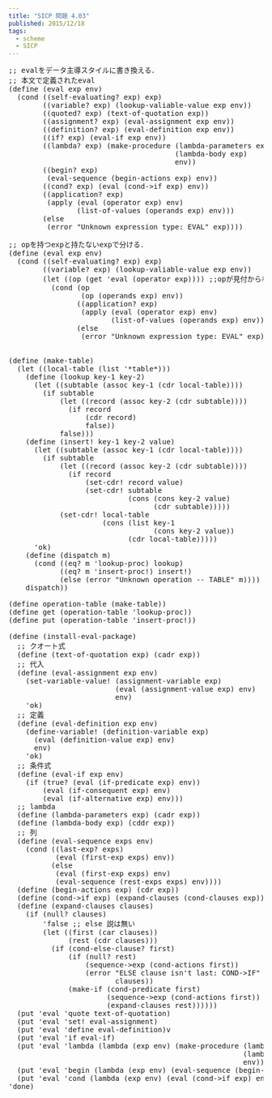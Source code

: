 ```yaml
---
title: "SICP 問題 4.03"
published: 2015/12/18
tags:
  - scheme
  - SICP
---
```



<pre class="code lang-scheme" data-lang="scheme" data-unlink><span class="synComment">;; evalをデータ主導スタイルに書き換える．</span>
<span class="synComment">;; 本文で定義されたeval</span>
<span class="synSpecial">(</span><span class="synStatement">define</span> <span class="synSpecial">(</span><span class="synIdentifier">eval</span> <span class="synIdentifier">exp</span> env<span class="synSpecial">)</span>
  <span class="synSpecial">(</span><span class="synStatement">cond</span> <span class="synSpecial">((</span>self-evaluating? <span class="synIdentifier">exp</span><span class="synSpecial">)</span> <span class="synIdentifier">exp</span><span class="synSpecial">)</span>
        <span class="synSpecial">((</span>variable? <span class="synIdentifier">exp</span><span class="synSpecial">)</span> <span class="synSpecial">(</span>lookup-valiable-value <span class="synIdentifier">exp</span> env<span class="synSpecial">))</span>
        <span class="synSpecial">((</span>quoted? <span class="synIdentifier">exp</span><span class="synSpecial">)</span> <span class="synSpecial">(</span>text-of-quotation <span class="synIdentifier">exp</span><span class="synSpecial">))</span>
        <span class="synSpecial">((</span>assignment? <span class="synIdentifier">exp</span><span class="synSpecial">)</span> <span class="synSpecial">(</span>eval-assignment <span class="synIdentifier">exp</span> env<span class="synSpecial">))</span>
        <span class="synSpecial">((</span>definition? <span class="synIdentifier">exp</span><span class="synSpecial">)</span> <span class="synSpecial">(</span>eval-definition <span class="synIdentifier">exp</span> env<span class="synSpecial">))</span>
        <span class="synSpecial">((</span>if? <span class="synIdentifier">exp</span><span class="synSpecial">)</span> <span class="synSpecial">(</span>eval-if <span class="synIdentifier">exp</span> env<span class="synSpecial">))</span>
        <span class="synSpecial">((</span>lambda? <span class="synIdentifier">exp</span><span class="synSpecial">)</span> <span class="synSpecial">(</span>make-procedure <span class="synSpecial">(</span>lambda-parameters <span class="synIdentifier">exp</span><span class="synSpecial">)</span>
                                       <span class="synSpecial">(</span>lambda-body <span class="synIdentifier">exp</span><span class="synSpecial">)</span>
                                       env<span class="synSpecial">))</span>
        <span class="synSpecial">((</span>begin? <span class="synIdentifier">exp</span><span class="synSpecial">)</span>
         <span class="synSpecial">(</span>eval-sequence <span class="synSpecial">(</span>begin-actions <span class="synIdentifier">exp</span><span class="synSpecial">)</span> env<span class="synSpecial">))</span>
        <span class="synSpecial">((</span>cond? <span class="synIdentifier">exp</span><span class="synSpecial">)</span> <span class="synSpecial">(</span><span class="synIdentifier">eval</span> <span class="synSpecial">(</span>cond-&gt;if <span class="synIdentifier">exp</span><span class="synSpecial">)</span> env<span class="synSpecial">))</span>
        <span class="synSpecial">((</span>application? <span class="synIdentifier">exp</span><span class="synSpecial">)</span>
         <span class="synSpecial">(</span><span class="synIdentifier">apply</span> <span class="synSpecial">(</span><span class="synIdentifier">eval</span> <span class="synSpecial">(</span>operator <span class="synIdentifier">exp</span><span class="synSpecial">)</span> env<span class="synSpecial">)</span>
                <span class="synSpecial">(</span>list-of-values <span class="synSpecial">(</span>operands <span class="synIdentifier">exp</span><span class="synSpecial">)</span> env<span class="synSpecial">)))</span>
        <span class="synSpecial">(</span><span class="synStatement">else</span>
         <span class="synSpecial">(</span>error <span class="synConstant">&quot;Unknown expression type: EVAL&quot;</span> <span class="synIdentifier">exp</span><span class="synSpecial">))))</span>

<span class="synComment">;; opを持つexpと持たないexpで分ける．</span>
<span class="synSpecial">(</span><span class="synStatement">define</span> <span class="synSpecial">(</span><span class="synIdentifier">eval</span> <span class="synIdentifier">exp</span> env<span class="synSpecial">)</span>
  <span class="synSpecial">(</span><span class="synStatement">cond</span> <span class="synSpecial">((</span>self-evaluating? <span class="synIdentifier">exp</span><span class="synSpecial">)</span> <span class="synIdentifier">exp</span><span class="synSpecial">)</span>
        <span class="synSpecial">((</span>variable? <span class="synIdentifier">exp</span><span class="synSpecial">)</span> <span class="synSpecial">(</span>lookup-valiable-value <span class="synIdentifier">exp</span> env<span class="synSpecial">))</span>
        <span class="synSpecial">(</span><span class="synStatement">let</span> <span class="synSpecial">((</span>op <span class="synSpecial">(</span>get <span class="synSpecial">'</span>eval <span class="synSpecial">(</span>operator <span class="synIdentifier">exp</span><span class="synSpecial">))))</span> <span class="synComment">;;opが見付からなければfalseが束縛</span>
          <span class="synSpecial">(</span><span class="synStatement">cond</span> <span class="synSpecial">(</span>op
                 <span class="synSpecial">(</span>op <span class="synSpecial">(</span>operands <span class="synIdentifier">exp</span><span class="synSpecial">)</span> env<span class="synSpecial">))</span>
                <span class="synSpecial">((</span>application? <span class="synIdentifier">exp</span><span class="synSpecial">)</span>
                 <span class="synSpecial">(</span><span class="synIdentifier">apply</span> <span class="synSpecial">(</span><span class="synIdentifier">eval</span> <span class="synSpecial">(</span>operator <span class="synIdentifier">exp</span><span class="synSpecial">)</span> env<span class="synSpecial">)</span>
                        <span class="synSpecial">(</span>list-of-values <span class="synSpecial">(</span>operands <span class="synIdentifier">exp</span><span class="synSpecial">)</span> env<span class="synSpecial">)))</span>
                <span class="synSpecial">(</span><span class="synStatement">else</span>
                 <span class="synSpecial">(</span>error <span class="synConstant">&quot;Unknown expression type: EVAL&quot;</span> <span class="synIdentifier">exp</span><span class="synSpecial">))))))</span>


<span class="synSpecial">(</span><span class="synStatement">define</span> <span class="synSpecial">(</span>make-table<span class="synSpecial">)</span>
  <span class="synSpecial">(</span><span class="synStatement">let</span> <span class="synSpecial">((</span>local-table <span class="synSpecial">(</span><span class="synIdentifier">list</span> <span class="synSpecial">'</span><span class="synConstant">*table*</span><span class="synSpecial">)))</span>
    <span class="synSpecial">(</span><span class="synStatement">define</span> <span class="synSpecial">(</span>lookup key-1 key-2<span class="synSpecial">)</span>
      <span class="synSpecial">(</span><span class="synStatement">let</span> <span class="synSpecial">((</span>subtable <span class="synSpecial">(</span><span class="synIdentifier">assoc</span> key-1 <span class="synSpecial">(</span><span class="synIdentifier">cdr</span> local-table<span class="synSpecial">))))</span>
        <span class="synSpecial">(</span><span class="synStatement">if</span> subtable
            <span class="synSpecial">(</span><span class="synStatement">let</span> <span class="synSpecial">((</span>record <span class="synSpecial">(</span><span class="synIdentifier">assoc</span> key-2 <span class="synSpecial">(</span><span class="synIdentifier">cdr</span> subtable<span class="synSpecial">))))</span>
              <span class="synSpecial">(</span><span class="synStatement">if</span> record
                  <span class="synSpecial">(</span><span class="synIdentifier">cdr</span> record<span class="synSpecial">)</span>
                  false<span class="synSpecial">))</span>
            false<span class="synSpecial">)))</span>
    <span class="synSpecial">(</span><span class="synStatement">define</span> <span class="synSpecial">(</span>insert! key-1 key-2 value<span class="synSpecial">)</span>
      <span class="synSpecial">(</span><span class="synStatement">let</span> <span class="synSpecial">((</span>subtable <span class="synSpecial">(</span><span class="synIdentifier">assoc</span> key-1 <span class="synSpecial">(</span><span class="synIdentifier">cdr</span> local-table<span class="synSpecial">))))</span>
        <span class="synSpecial">(</span><span class="synStatement">if</span> subtable
            <span class="synSpecial">(</span><span class="synStatement">let</span> <span class="synSpecial">((</span>record <span class="synSpecial">(</span><span class="synIdentifier">assoc</span> key-2 <span class="synSpecial">(</span><span class="synIdentifier">cdr</span> subtable<span class="synSpecial">))))</span>
              <span class="synSpecial">(</span><span class="synStatement">if</span> record
                  <span class="synSpecial">(</span><span class="synIdentifier">set-cdr!</span> record value<span class="synSpecial">)</span>
                  <span class="synSpecial">(</span><span class="synIdentifier">set-cdr!</span> subtable
                            <span class="synSpecial">(</span><span class="synIdentifier">cons</span> <span class="synSpecial">(</span><span class="synIdentifier">cons</span> key-2 value<span class="synSpecial">)</span>
                                  <span class="synSpecial">(</span><span class="synIdentifier">cdr</span> subtable<span class="synSpecial">)))))</span>
            <span class="synSpecial">(</span><span class="synIdentifier">set-cdr!</span> local-table
                      <span class="synSpecial">(</span><span class="synIdentifier">cons</span> <span class="synSpecial">(</span><span class="synIdentifier">list</span> key-1
                                  <span class="synSpecial">(</span><span class="synIdentifier">cons</span> key-2 value<span class="synSpecial">))</span>
                            <span class="synSpecial">(</span><span class="synIdentifier">cdr</span> local-table<span class="synSpecial">)))))</span>
      <span class="synSpecial">'</span>ok<span class="synSpecial">)</span>
    <span class="synSpecial">(</span><span class="synStatement">define</span> <span class="synSpecial">(</span>dispatch m<span class="synSpecial">)</span>
      <span class="synSpecial">(</span><span class="synStatement">cond</span> <span class="synSpecial">((</span><span class="synIdentifier">eq?</span> m <span class="synSpecial">'</span>lookup-proc<span class="synSpecial">)</span> lookup<span class="synSpecial">)</span>
            <span class="synSpecial">((</span><span class="synIdentifier">eq?</span> m <span class="synSpecial">'</span>insert-proc!<span class="synSpecial">)</span> insert!<span class="synSpecial">)</span>
            <span class="synSpecial">(</span><span class="synStatement">else</span> <span class="synSpecial">(</span>error <span class="synConstant">&quot;Unknown operation -- TABLE&quot;</span> m<span class="synSpecial">))))</span>
    dispatch<span class="synSpecial">))</span>

<span class="synSpecial">(</span><span class="synStatement">define</span> operation-table <span class="synSpecial">(</span>make-table<span class="synSpecial">))</span>
<span class="synSpecial">(</span><span class="synStatement">define</span> get <span class="synSpecial">(</span>operation-table <span class="synSpecial">'</span>lookup-proc<span class="synSpecial">))</span>
<span class="synSpecial">(</span><span class="synStatement">define</span> put <span class="synSpecial">(</span>operation-table <span class="synSpecial">'</span>insert-proc!<span class="synSpecial">))</span>

<span class="synSpecial">(</span><span class="synStatement">define</span> <span class="synSpecial">(</span>install-eval-package<span class="synSpecial">)</span>
  <span class="synComment">;; クオート式</span>
  <span class="synSpecial">(</span><span class="synStatement">define</span> <span class="synSpecial">(</span>text-of-quotation <span class="synIdentifier">exp</span><span class="synSpecial">)</span> <span class="synSpecial">(</span><span class="synIdentifier">cadr</span> <span class="synIdentifier">exp</span><span class="synSpecial">))</span>
  <span class="synComment">;; 代入</span>
  <span class="synSpecial">(</span><span class="synStatement">define</span> <span class="synSpecial">(</span>eval-assignment <span class="synIdentifier">exp</span> env<span class="synSpecial">)</span>
    <span class="synSpecial">(</span>set-variable-value! <span class="synSpecial">(</span>assignment-variable <span class="synIdentifier">exp</span><span class="synSpecial">)</span>
                         <span class="synSpecial">(</span><span class="synIdentifier">eval</span> <span class="synSpecial">(</span>assignment-value <span class="synIdentifier">exp</span><span class="synSpecial">)</span> env<span class="synSpecial">)</span>
                         env<span class="synSpecial">)</span>
    <span class="synSpecial">'</span>ok<span class="synSpecial">)</span>
  <span class="synComment">;; 定義</span>
  <span class="synSpecial">(</span><span class="synStatement">define</span> <span class="synSpecial">(</span>eval-definition <span class="synIdentifier">exp</span> env<span class="synSpecial">)</span>
    <span class="synSpecial">(</span>define-variable! <span class="synSpecial">(</span>definition-variable <span class="synIdentifier">exp</span><span class="synSpecial">)</span>
      <span class="synSpecial">(</span><span class="synIdentifier">eval</span> <span class="synSpecial">(</span>definition-value <span class="synIdentifier">exp</span><span class="synSpecial">)</span> env<span class="synSpecial">)</span>
      env<span class="synSpecial">)</span>
    <span class="synSpecial">'</span>ok<span class="synSpecial">)</span>
  <span class="synComment">;; 条件式</span>
  <span class="synSpecial">(</span><span class="synStatement">define</span> <span class="synSpecial">(</span>eval-if <span class="synIdentifier">exp</span> env<span class="synSpecial">)</span>
    <span class="synSpecial">(</span><span class="synStatement">if</span> <span class="synSpecial">(</span>true? <span class="synSpecial">(</span><span class="synIdentifier">eval</span> <span class="synSpecial">(</span>if-predicate <span class="synIdentifier">exp</span><span class="synSpecial">)</span> env<span class="synSpecial">))</span>
        <span class="synSpecial">(</span><span class="synIdentifier">eval</span> <span class="synSpecial">(</span>if-consequent <span class="synIdentifier">exp</span><span class="synSpecial">)</span> env<span class="synSpecial">)</span>
        <span class="synSpecial">(</span><span class="synIdentifier">eval</span> <span class="synSpecial">(</span>if-alternative <span class="synIdentifier">exp</span><span class="synSpecial">)</span> env<span class="synSpecial">)))</span>
  <span class="synComment">;; lambda</span>
  <span class="synSpecial">(</span><span class="synStatement">define</span> <span class="synSpecial">(</span>lambda-parameters <span class="synIdentifier">exp</span><span class="synSpecial">)</span> <span class="synSpecial">(</span><span class="synIdentifier">cadr</span> <span class="synIdentifier">exp</span><span class="synSpecial">))</span>
  <span class="synSpecial">(</span><span class="synStatement">define</span> <span class="synSpecial">(</span>lambda-body <span class="synIdentifier">exp</span><span class="synSpecial">)</span> <span class="synSpecial">(</span><span class="synIdentifier">cddr</span> <span class="synIdentifier">exp</span><span class="synSpecial">))</span>
  <span class="synComment">;; 列</span>
  <span class="synSpecial">(</span><span class="synStatement">define</span> <span class="synSpecial">(</span>eval-sequence exps env<span class="synSpecial">)</span>
    <span class="synSpecial">(</span><span class="synStatement">cond</span> <span class="synSpecial">((</span>last-exp? exps<span class="synSpecial">)</span>
           <span class="synSpecial">(</span><span class="synIdentifier">eval</span> <span class="synSpecial">(</span>first-exp exps<span class="synSpecial">)</span> env<span class="synSpecial">))</span>
          <span class="synSpecial">(</span><span class="synStatement">else</span>
           <span class="synSpecial">(</span><span class="synIdentifier">eval</span> <span class="synSpecial">(</span>first-exp exps<span class="synSpecial">)</span> env<span class="synSpecial">)</span>
           <span class="synSpecial">(</span>eval-sequence <span class="synSpecial">(</span>rest-exps exps<span class="synSpecial">)</span> env<span class="synSpecial">))))</span>
  <span class="synSpecial">(</span><span class="synStatement">define</span> <span class="synSpecial">(</span>begin-actions <span class="synIdentifier">exp</span><span class="synSpecial">)</span> <span class="synSpecial">(</span><span class="synIdentifier">cdr</span> <span class="synIdentifier">exp</span><span class="synSpecial">))</span>
  <span class="synSpecial">(</span><span class="synStatement">define</span> <span class="synSpecial">(</span>cond-&gt;if <span class="synIdentifier">exp</span><span class="synSpecial">)</span> <span class="synSpecial">(</span>expand-clauses <span class="synSpecial">(</span>cond-clauses <span class="synIdentifier">exp</span><span class="synSpecial">)))</span>
  <span class="synSpecial">(</span><span class="synStatement">define</span> <span class="synSpecial">(</span>expand-clauses clauses<span class="synSpecial">)</span>
    <span class="synSpecial">(</span><span class="synStatement">if</span> <span class="synSpecial">(</span><span class="synIdentifier">null?</span> clauses<span class="synSpecial">)</span>
        <span class="synSpecial">'</span>false <span class="synComment">;; else 説は無い</span>
        <span class="synSpecial">(</span><span class="synStatement">let</span> <span class="synSpecial">((</span>first <span class="synSpecial">(</span><span class="synIdentifier">car</span> clauses<span class="synSpecial">))</span>
              <span class="synSpecial">(</span>rest <span class="synSpecial">(</span><span class="synIdentifier">cdr</span> clauses<span class="synSpecial">)))</span>
          <span class="synSpecial">(</span><span class="synStatement">if</span> <span class="synSpecial">(</span>cond-else-clause? first<span class="synSpecial">)</span>
              <span class="synSpecial">(</span><span class="synStatement">if</span> <span class="synSpecial">(</span><span class="synIdentifier">null?</span> rest<span class="synSpecial">)</span>
                  <span class="synSpecial">(</span>sequence-&gt;exp <span class="synSpecial">(</span>cond-actions first<span class="synSpecial">))</span>
                  <span class="synSpecial">(</span>error <span class="synConstant">&quot;ELSE clause isn't last: COND-&gt;IF&quot;</span>
                         clauses<span class="synSpecial">))</span>
              <span class="synSpecial">(</span>make-if <span class="synSpecial">(</span>cond-predicate first<span class="synSpecial">)</span>
                       <span class="synSpecial">(</span>sequence-&gt;exp <span class="synSpecial">(</span>cond-actions first<span class="synSpecial">))</span>
                       <span class="synSpecial">(</span>expand-clauses rest<span class="synSpecial">))))))</span>
  <span class="synSpecial">(</span>put <span class="synSpecial">'</span>eval <span class="synSpecial">'</span>quote text-of-quotation<span class="synSpecial">)</span>
  <span class="synSpecial">(</span>put <span class="synSpecial">'</span>eval <span class="synSpecial">'</span>set! eval-assignment<span class="synSpecial">)</span>
  <span class="synSpecial">(</span>put <span class="synSpecial">'</span>eval <span class="synSpecial">'</span>define eval-definition<span class="synSpecial">)</span>v
  <span class="synSpecial">(</span>put <span class="synSpecial">'</span>eval <span class="synSpecial">'</span>if eval-if<span class="synSpecial">)</span>
  <span class="synSpecial">(</span>put <span class="synSpecial">'</span>eval <span class="synSpecial">'</span>lambda <span class="synSpecial">(</span><span class="synStatement">lambda</span> <span class="synSpecial">(</span><span class="synIdentifier">exp</span> env<span class="synSpecial">)</span> <span class="synSpecial">(</span>make-procedure <span class="synSpecial">(</span>lambda-parameters <span class="synIdentifier">exp</span><span class="synSpecial">)</span>
                                                       <span class="synSpecial">(</span>lambda-body <span class="synIdentifier">exp</span><span class="synSpecial">)</span>
                                                       env<span class="synSpecial">)))</span>
  <span class="synSpecial">(</span>put <span class="synSpecial">'</span>eval <span class="synSpecial">'</span>begin <span class="synSpecial">(</span><span class="synStatement">lambda</span> <span class="synSpecial">(</span><span class="synIdentifier">exp</span> env<span class="synSpecial">)</span> <span class="synSpecial">(</span>eval-sequence <span class="synSpecial">(</span>begin-actions <span class="synIdentifier">exp</span><span class="synSpecial">)</span> env<span class="synSpecial">)))</span>
  <span class="synSpecial">(</span>put <span class="synSpecial">'</span>eval <span class="synSpecial">'</span>cond <span class="synSpecial">(</span><span class="synStatement">lambda</span> <span class="synSpecial">(</span><span class="synIdentifier">exp</span> env<span class="synSpecial">)</span> <span class="synSpecial">(</span><span class="synIdentifier">eval</span> <span class="synSpecial">(</span>cond-&gt;if <span class="synIdentifier">exp</span><span class="synSpecial">)</span> env<span class="synSpecial">)))</span>
<span class="synSpecial">'</span>done<span class="synSpecial">)</span>
</pre>


